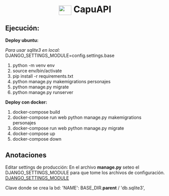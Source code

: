 <h1 align="center">
  <img align="center"; src="http://petercapusotto.tv/wp-content/uploads/2016/05/logo-3.png"; width="40"; height="30">
    CapuAPI
</h1>

## Ejecución:
**Deploy ubuntu:**

*Para usar sqlite3 en local:* DJANGO_SETTINGS_MODULE=config.settings.base

1) python -m venv env
2) source env/bin/activate
3) pip install -r requirements.txt
4) python manage.py makemigrations personajes
5) python manage.py migrate
6) python manage.py runserver

**Deploy con docker:**
1) docker-compose build
2) docker-compose run web python manage.py makemigrations personajes
3) docker-compose run web python manage.py migrate
4) docker-compose up
5) docker-compose down

## Anotaciones
Editar settings de producción:
En el archivo **manage.py** seteo el DJANGO_SETTINGS_MODULE para que tome los archivos de configuración.
[DJANGO_SETTINGS_MODULE](https://docs.djangoproject.com/en/3.2/topics/settings/#envvar-DJANGO_SETTINGS_MODULE)

Clave donde se crea la bd:
'NAME': BASE_DIR.**parent** / 'db.sqlite3',

